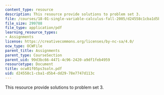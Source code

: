 ```yaml
---
content_type: resource
description: This resource provide solutions to problem set 3.
file: /courses/18-01-single-variable-calculus-fall-2005/d24558c1cba1d5b4dd2978e7747d113c_ocw01f05ps3soln.pdf
file_size: 299788
file_type: application/pdf
learning_resource_types:
- Assignments
license: https://creativecommons.org/licenses/by-nc-sa/4.0/
ocw_type: OCWFile
parent_title: Assignments
parent_type: CourseSection
parent_uid: 99d3bc66-4471-4c96-2420-a9df1feb4959
resourcetype: Document
title: ocw01f05ps3soln.pdf
uid: d24558c1-cba1-d5b4-dd29-78e7747d113c
---
```

This resource provide solutions to problem set 3.